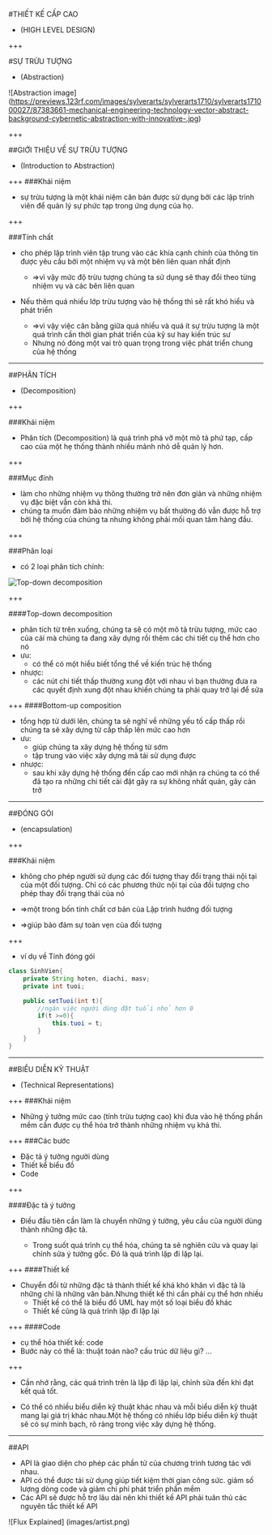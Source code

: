 #THIẾT KẾ CẤP CAO
- (HIGH LEVEL DESIGN)

+++

#SỰ TRỪU TƯỢNG
- (Abstraction)

![Abstraction image]
(https://previews.123rf.com/images/sylverarts/sylverarts1710/sylverarts171000027/87383661-mechanical-engineering-technology-vector-abstract-background-cybernetic-abstraction-with-innovative-.jpg)


+++

##GIỚI THIỆU VỀ SỰ TRỪU TƯỢNG
- (Introduction to Abstraction)

+++
###Khái niệm

- sự trừu tượng là một khái niệm căn bản được sử dụng bởi các lập trình viên để quản lý sự phức tạp trong ứng dụng của họ.

+++

###Tính chất

- cho phép lập trình viên tập trung vào các khía cạnh chính của thông tin được yêu cầu bởi một nhiệm vụ và một bên liên quan nhất định
  - =>vì vậy mức độ trừu tượng chúng ta sử dụng sẽ thay đổi theo từng nhiệm vụ và các bên liên quan
  
- Nếu thêm quá nhiều lớp trừu tượng vào hệ thống thì sẽ rất khó hiểu và phát triển
  - =>vì vậy việc cân bằng giữa quá nhiều và quá ít sự trừu tượng là một quá trình cần thời gian phát triển của kỹ sư  hay kiến trúc sư
  - Nhưng nó đóng một vai trò quan trọng trong việc phát triển chung của hệ thống

---

##PHÂN TÍCH
- (Decomposition)

+++

###Khái niệm 

- Phân tích (Decomposition) là quá trình phá vỡ một mô tả phứ tạp, cấp cao của một hẹ thống thành nhiều mảnh nhỏ dễ quản lý hơn.

+++

###Mục đính

- làm cho những nhiệm vụ thông thường trở nên đơn giản và những nhiệm vụ đặc biệt vẫn còn khả thi.
- chúng ta muốn đảm bảo những nhiệm vụ bất thường đó vẫn được hỗ trợ bởi hệ thống của chúng ta nhưng không phải mối quan tâm hàng đầu.

+++

###Phân loại

- có 2 loại phân tích chính:

![Top-down decomposition](http://cdn.expertz.me/wp-content/uploads/TopDownAndBottomUpFeatureImage.jpg)

+++

####Top-down decomposition
  - phân tích từ trên xuống, chúng ta sẽ có một mô tả trừu tượng, mức cao của cái mà chúng ta đang xây dựng rồi thêm các chi tiết cụ thể hơn cho nó 
  - ưu:
    - có thể có một hiểu biết tổng thể về kiến trúc hệ thống
  - nhược:
    - các nút chi tiết thấp thường xung đột với nhau vì bạn thường đưa ra các quyết định xung đột nhau khiến chúng ta phải quay trở lại để sửa
  

+++
####Bottom-up composition
- tổng hợp từ dưới lên, chúng ta sẽ nghĩ về những yếu tố cấp thấp rồi chúng ta sẽ xây dựng  từ cấp thấp lên mức cao hơn
- ưu:
  - giúp chúng ta xây dựng hệ thống từ sớm
  - tập trung vào việc xây dựng mã tái sử dụng được
- nhược:
  - sau khi xây dựng hệ thống đến cấp cao mới nhận ra chúng ta có thể đã tạo ra những chi tiết cài đặt gây ra sự không nhất quán, gây cản trở

---

##ĐÓNG GÓI
- (encapsulation)

+++

###Khái niệm

-  không cho phép người sử dụng các đối tượng thay đổi trạng thái nội tại của một đối tượng. Chỉ có các phương thức nội tại của đối tượng cho phép thay đổi trạng thái của nó

- =>một trong bốn tính chất cơ bản của Lập trình hướng đối tượng

- =>giúp bảo đảm sự toàn vẹn của đối tượng

+++

- ví dụ về Tính đóng gói

```Java
class SinhVien{
    private String hoten, diachi, masv;
    private int tuoi;

    public setTuoi(int t){
        //ngăn việc người dùng đặt tuổi nhỏ hơn 0
        if(t >=0){
            this.tuoi = t;
        }
    }
}
```
---

##BIỂU DIỄN KỸ THUẬT
- (Technical Representations)

+++
###Khái niệm

- Những ý tưởng mức cao (tính trừu tượng cao) khi đưa vào hệ thống phần mềm cần được cụ thể hóa trở thành những nhiệm vụ khả thi.

+++
###Các bước

- Đặc tả ý tưởng người dùng
- Thiết kể biểu đồ
- Code

+++

####Đặc tả ý tưởng

- Điều đầu tiên cần làm là chuyển những ý tưởng, yêu cầu của người dùng thành những đặc tả.

  - Trong suốt quá trình cụ thể hóa, chúng ta sẽ nghiên cứu và quay lại chỉnh sửa ý tưởng gốc. Đó là quá trình lặp đi lặp lại.

+++
####Thiết kế
- Chuyển đổi từ những đặc tả thành thiết kế khá khó khăn vì đặc tả là những chỉ là những văn bản.Nhưng thiết kế thì cần phải cụ thể hơn nhiều
  - Thiết kế có thể là biểu đồ UML hay một số loại biểu đồ khác
  - Thiết kế cũng là quá trình lặp đi lặp lại

+++
####Code

- cụ thể hóa thiết kế: code
- Bước này có thể là: thuật toán nào? cấu trúc dữ liệu gì? ...

+++

- Cần nhớ rằng, các quá trình trên là lặp đi lặp lại, chỉnh sửa đến khi đạt kết quả tốt.

- Có thể có nhiều biểu diễn kỹ thuật khác nhau và mỗi biểu diễn kỹ thuật mang lại giá trị khác nhau.Một hệ thống có nhiều lớp biểu diễn kỹ thuật sẽ có sự minh bạch, rõ ràng trong việc xây dựng hệ thống.

--- 

##API

- API là giao diện cho phép các phần tử của chương trình tương tác với nhau.
- API có thể được tái sử dụng giúp tiết kiệm thời gian công sức. giảm số lượng dòng code và giảm chi phí phát triển phần mềm
- Các API sẽ được hỗ trợ lâu dài nên khi thiết kế API phải tuân thủ các nguyên tắc thiết kế API

![Flux Explained]
(images/artist.png)

